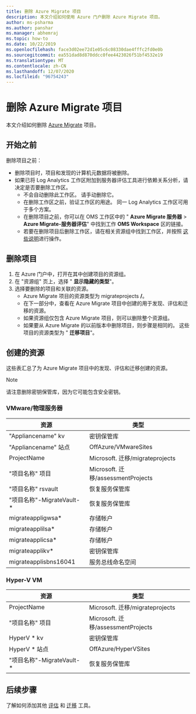 ```yaml
---
title: 删除 Azure Migrate 项目
description: 本文介绍如何使用 Azure 门户删除 Azure Migrate 项目。
author: ms-psharma
ms.author: panshar
ms.manager: abhemraj
ms.topic: how-to
ms.date: 10/22/2019
ms.openlocfilehash: face3d02ee72d1e05c6c08330dae4fffc2fd0e0b
ms.sourcegitcommit: ea551dad8d870ddcc0fee4423026f51bf4532e19
ms.translationtype: MT
ms.contentlocale: zh-CN
ms.lasthandoff: 12/07/2020
ms.locfileid: "96754243"
---
```

# <a name="delete-an-azure-migrate-project"></a>删除 Azure Migrate 项目

本文介绍如何删除 [Azure Migrate](./migrate-services-overview.md) 项目。


## <a name="before-you-start"></a>开始之前

删除项目之前：

- 删除项目时，项目和发现的计算机元数据将被删除。
- 如果已将 Log Analytics 工作区附加到服务器评估工具进行依赖关系分析，请决定是否要删除工作区。 
    - 不会自动删除此工作区。 请手动删除它。
    - 在删除工作区之前，验证工作区的用途。 同一 Log Analytics 工作区可用于多个方案。
    - 在删除项目之前，你可以在 OMS 工作区中的 " **Azure Migrate 服务器**  >  **Azure Migrate-服务器评估**" 中找到工作 **OMS Workspace** 区的链接。
    - 若要在删除项目后删除工作区，请在相关资源组中找到工作区，并按照 [这些说明](../azure-monitor/platform/delete-workspace.md)进行操作。


## <a name="delete-a-project"></a>删除项目


1. 在 Azure 门户中，打开在其中创建项目的资源组。
2. 在 "资源组" 页上，选择 " **显示隐藏的类型**"。
3. 选择要删除的项目和关联的资源。
    - Azure Migrate 项目的资源类型为 migrateprojects **/**。
    - 在下一部分中，查看在 Azure Migrate 项目中创建的用于发现、评估和迁移的资源。
    - 如果资源组仅包含 Azure Migrate 项目，则可以删除整个资源组。
    - 如果要从 Azure Migrate 的以前版本中删除项目，则步骤是相同的。 这些项目的资源类型为 " **迁移项目**"。


## <a name="created-resources"></a>创建的资源

这些表汇总了为 Azure Migrate 项目中的发现、评估和迁移创建的资源。

> [!NOTE]
> 请注意删除密钥保管库，因为它可能包含安全密钥。

### <a name="vmwarephysical-server"></a>VMware/物理服务器

**资源** | **类型**
--- | ---
"Appliancename" kv | 密钥保管库
"Appliancename" 站点 | OffAzure/VMwareSites
ProjectName | Microsoft. 迁移/migrateprojects
"项目名称" 项目 | Microsoft. 迁移/assessmentProjects
"项目名称" rsvault | 恢复服务保管库
"项目名称"-MigrateVault-* | 恢复服务保管库
migrateappligwsa* | 存储帐户
migrateapplilsa* | 存储帐户
migrateapplicsa* | 存储帐户
migrateapplikv* | 密钥保管库
migrateapplisbns16041 | 服务总线命名空间

### <a name="hyper-v-vm"></a>Hyper-V VM 

**资源** | **类型**
--- | ---
ProjectName | Microsoft. 迁移/migrateprojects
"项目名称" 项目 | Microsoft. 迁移/assessmentProjects
HyperV * kv | 密钥保管库
HyperV * 站点 | OffAzure/HyperVSites
"项目名称"-MigrateVault-* | 恢复服务保管库


## <a name="next-steps"></a>后续步骤

了解如何添加其他 [评估](how-to-assess.md) 和 [迁移](how-to-migrate.md) 工具。 
